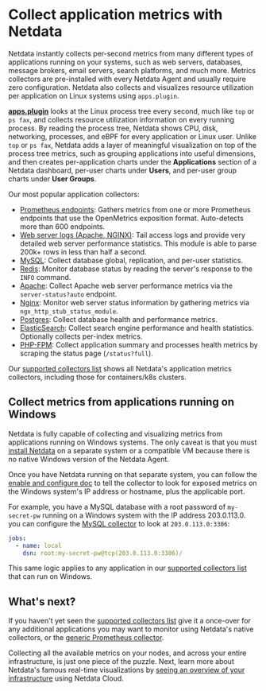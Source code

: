 <!--
title: "Collect application metrics with Netdata"
sidebar_label: "Application metrics"
description: "Monitor and troubleshoot every application on your infrastructure with per-second metrics, zero configuration, and meaningful charts."
custom_edit_url: "https://github.com/netdata/netdata/edit/master/docs/collect/application-metrics.md"
learn_status: "Published"
learn_topic_type: "Concepts"
learn_rel_path: "Concepts"
-->

# Collect application metrics with Netdata

Netdata instantly collects per-second metrics from many different types of applications running on your systems, such as
web servers, databases, message brokers, email servers, search platforms, and much more. Metrics collectors are
pre-installed with every Netdata Agent and usually require zero configuration. Netdata also collects and visualizes
resource utilization per application on Linux systems using `apps.plugin`.

[**apps.plugin**](/collectors/apps.plugin/README.md) looks at the Linux process tree every second, much like `top` or
`ps fax`, and collects resource utilization information on every running process. By reading the process tree, Netdata
shows CPU, disk, networking, processes, and eBPF for every application or Linux user. Unlike `top` or `ps fax`, Netdata
adds a layer of meaningful visualization on top of the process tree metrics, such as grouping applications into useful
dimensions, and then creates per-application charts under the **Applications** section of a Netdata dashboard, per-user
charts under **Users**, and per-user group charts under **User Groups**.

Our most popular application collectors:

- [Prometheus endpoints](https://learn.netdata.cloud/docs/agent/collectors/go.d.plugin/modules/prometheus): Gathers
  metrics from one or more Prometheus endpoints that use the OpenMetrics exposition format. Auto-detects more than 600
  endpoints.
- [Web server logs (Apache, NGINX)](https://learn.netdata.cloud/docs/agent/collectors/go.d.plugin/modules/weblog/):
  Tail access logs and provide very detailed web server performance statistics. This module is able to parse 200k+
  rows in less than half a second.
- [MySQL](https://learn.netdata.cloud/docs/agent/collectors/go.d.plugin/modules/mysql/): Collect database global,
  replication, and per-user statistics.
- [Redis](https://learn.netdata.cloud/docs/agent/collectors/go.d.plugin/modules/redis): Monitor database status by
  reading the server's response to the `INFO` command.
- [Apache](https://learn.netdata.cloud/docs/agent/collectors/go.d.plugin/modules/apache/): Collect Apache web server
  performance metrics via the `server-status?auto` endpoint.
- [Nginx](https://learn.netdata.cloud/docs/agent/collectors/go.d.plugin/modules/nginx/): Monitor web server status
  information by gathering metrics via `ngx_http_stub_status_module`.
- [Postgres](https://learn.netdata.cloud/docs/agent/collectors/go.d.plugin/modules/postgres): Collect database health
  and performance metrics.
- [ElasticSearch](https://learn.netdata.cloud/docs/agent/collectors/go.d.plugin/modules/elasticsearch): Collect search
  engine performance and health statistics. Optionally collects per-index metrics.
- [PHP-FPM](https://learn.netdata.cloud/docs/agent/collectors/go.d.plugin/modules/phpfpm/): Collect application summary
  and processes health metrics by scraping the status page (`/status?full`).

Our [supported collectors list](/collectors/COLLECTORS.md#service-and-application-collectors) shows all Netdata's
application metrics collectors, including those for containers/k8s clusters.

## Collect metrics from applications running on Windows

Netdata is fully capable of collecting and visualizing metrics from applications running on Windows systems. The only
caveat is that you must [install Netdata](/docs/get-started.mdx) on a separate system or a compatible VM because there
is no native Windows version of the Netdata Agent.

Once you have Netdata running on that separate system, you can follow the [enable and configure
doc](/docs/collect/enable-configure.md) to tell the collector to look for exposed metrics on the Windows system's IP
address or hostname, plus the applicable port.

For example, you have a MySQL database with a root password of `my-secret-pw` running on a Windows system with the IP
address 203.0.113.0. you can configure the [MySQL
collector](https://learn.netdata.cloud/docs/agent/collectors/go.d.plugin/modules/mysql) to look at `203.0.113.0:3306`:

```yml
jobs:
  - name: local
    dsn: root:my-secret-pw@tcp(203.0.113.0:3306)/
```

This same logic applies to any application in our [supported collectors
list](/collectors/COLLECTORS.md#service-and-application-collectors) that can run on Windows.

## What's next?

If you haven't yet seen the [supported collectors list](/collectors/COLLECTORS.md) give it a once-over for any
additional applications you may want to monitor using Netdata's native collectors, or the [generic Prometheus
collector](https://learn.netdata.cloud/docs/agent/collectors/go.d.plugin/modules/prometheus).

Collecting all the available metrics on your nodes, and across your entire infrastructure, is just one piece of the
puzzle. Next, learn more about Netdata's famous real-time visualizations by [seeing an overview of your
infrastructure](/docs/visualize/overview-infrastructure.md) using Netdata Cloud.


